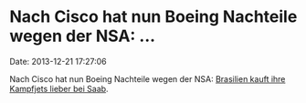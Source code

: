 Nach Cisco hat nun Boeing Nachteile wegen der NSA: \...
=======================================================

Date: 2013-12-21 17:27:06

Nach Cisco hat nun Boeing Nachteile wegen der NSA: [Brasilien kauft ihre
Kampfjets lieber bei
Saab](http://www.dw.de/brasilien-kauft-36-schwedische-kampfjets/a-17306980).
